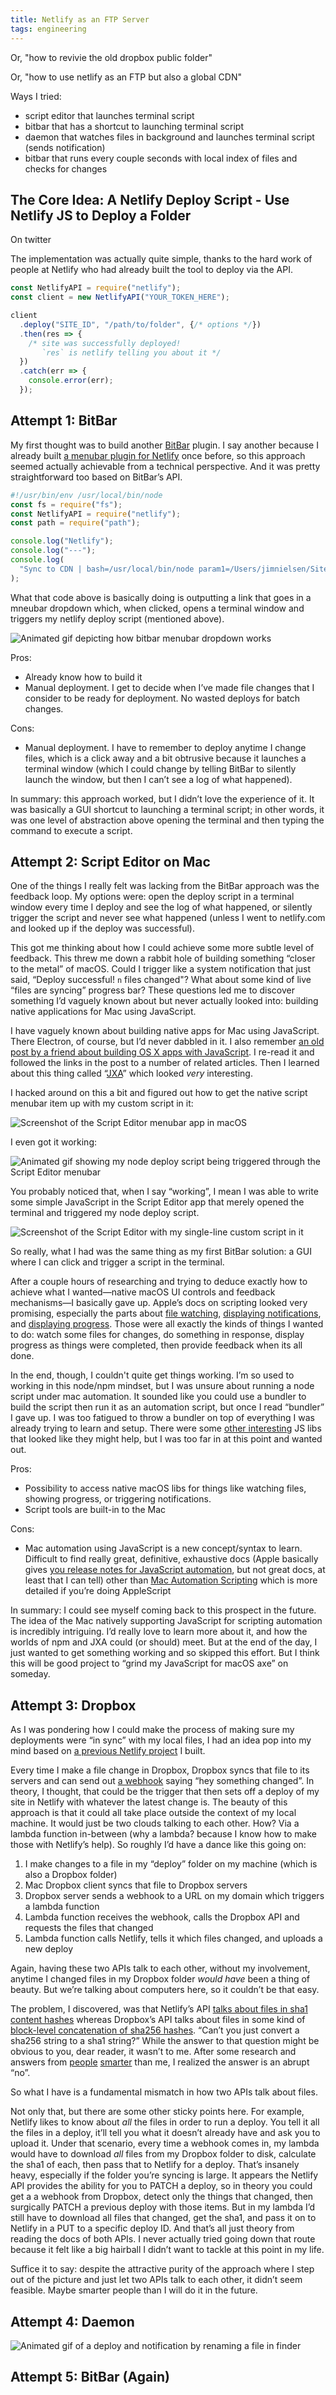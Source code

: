 ```yaml
---
title: Netlify as an FTP Server
tags: engineering
---
```


Or, "how to revivie the old dropbox public folder"

Or, "how to use netlify as an FTP but also a global CDN"

Ways I tried:

- script editor that launches terminal script
- bitbar that has a shortcut to launching terminal script
- daemon that watches files in background and launches terminal script (sends notification)
- bitbar that runs every couple seconds with local index of files and checks for changes

## The Core Idea: A Netlify Deploy Script - Use Netlify JS to Deploy a Folder

On twitter

The implementation was actually quite simple, thanks to the hard work of people at Netlify who had already built the tool to deploy via the API.

```js
const NetlifyAPI = require("netlify");
const client = new NetlifyAPI("YOUR_TOKEN_HERE");

client
  .deploy("SITE_ID", "/path/to/folder", {/* options */})
  .then(res => {
    /* site was successfully deployed!
       `res` is netlify telling you about it */
  })
  .catch(err => {
    console.error(err);
  });
```

## Attempt 1: BitBar

My first thought was to build another [BitBar](https://github.com/matryer/bitbar) plugin. I say another because I already built [a menubar plugin for Netlify](https://blog.jim-nielsen.com/2019/how-to-create-a-macos-menu-bar-app-for-netlify/) once before, so this approach seemed actually achievable from a technical perspective. And it was pretty straightforward too based on BitBar’s API.

```js
#!/usr/bin/env /usr/local/bin/node
const fs = require("fs");
const NetlifyAPI = require("netlify");
const path = require("path");

console.log("Netlify");
console.log("---");
console.log(
  "Sync to CDN | bash=/usr/local/bin/node param1=/Users/jimnielsen/Sites/jim-nielsen.com/cdn/deploy-to-netlify.js"
);
```

What that code above is basically doing is outputting a link that goes in a mneubar dropdown which, when clicked, opens a terminal window and triggers my netlify deploy script (mentioned above).

![Animated gif depicting how bitbar menubar dropdown works](/images/2019/netlify-sync-in-terminal.gif)

Pros:
- Already know how to build it
- Manual deployment. I get to decide when I’ve made file changes that I consider to be ready for deployment. No wasted deploys for batch changes.

Cons:
- Manual deployment. I have to remember to deploy anytime I change files, which is a click away and a bit obtrusive because it launches a terminal window (which I could change by telling BitBar to silently launch the window, but then I can’t see a log of what happened).

In summary: this approach worked, but I didn’t love the experience of it. It was basically a GUI shortcut to launching a terminal script; in other words, it was one level of abstraction above opening the terminal and then typing the command to execute a script.

## Attempt 2: Script Editor on Mac

One of the things I really felt was lacking from the BitBar approach was the feedback loop. My options were: open the deploy script in a terminal window every time I deploy and see the log of what happened, or silently trigger the script and never see what happened (unless I went to netlify.com and looked up if the deploy was successful).

This got me thinking about how I could achieve some more subtle level of feedback. This threw me down a rabbit hole of building something “closer to the metal” of macOS. Could I trigger like a system notification that just said, “Deploy successful! `n` files changed"? What about some kind of live “files are syncing” progress bar? These questions led me to discover something I’d vaguely known about but never actually looked into: building native applications for Mac using JavaScript.

I have vaguely known about building native apps for Mac using JavaScript. There Electron, of course, but I’d never dabbled in it. I also remember [an old post by a friend about building OS X apps with JavaScript](https://tylergaw.com/articles/building-osx-apps-with-js/). I re-read it and followed the links in the post to a number of related articles. Then I learned about this thing called “[JXA](https://github.com/JXA-Cookbook/JXA-Cookbook)” which looked _very_ interesting.

I hacked around on this a bit and figured out how to get the native script menubar item up with my custom script in it:

![Screenshot of the Script Editor menubar app in macOS](images/2019/netlify-sync-script-editor-menubar.jpg)

I even got it working:

![Animated gif showing my node deploy script being triggered through the Script Editor menubar](images/2019/netlify-sync-script-editor-menubar.gif)

You probably noticed that, when I say “working”, I mean I was able to write some simple JavaScript in the Script Editor app that merely opened the terminal and triggered my node deploy script. 

![Screenshot of the Script Editor with my single-line custom script in it](images/2019/netlify-sync-script-editor.png)

So really, what I had was the same thing as my first BitBar solution: a GUI where I can click and trigger a script in the terminal. 

After a couple hours of researching and trying to deduce exactly how to achieve what I wanted—native macOS UI controls and feedback mechanisms—I basically gave up. Apple’s docs on scripting looked very promising, especially the parts about [file watching](https://developer.apple.com/library/archive/documentation/LanguagesUtilities/Conceptual/MacAutomationScriptingGuide/WatchFolders.html#//apple_ref/doc/uid/TP40016239-CH39-SW1), [displaying notifications](https://developer.apple.com/library/archive/documentation/LanguagesUtilities/Conceptual/MacAutomationScriptingGuide/DisplayNotifications.html#//apple_ref/doc/uid/TP40016239-CH61-SW1), and [displaying progress](https://developer.apple.com/library/archive/documentation/LanguagesUtilities/Conceptual/MacAutomationScriptingGuide/DisplayProgress.html#//apple_ref/doc/uid/TP40016239-CH37-SW1). Those were all exactly the kinds of things I wanted to do: watch some files for changes, do something in response, display progress as things were completed, then provide feedback when its all done.

In the end, though, I couldn't quite get things working. I’m so used to working in this node/npm mindset, but I was unsure about running a node script under mac automation. It sounded like you could use a bundler to build the script then run it as an automation script, but once I read “bundler” I gave up. I was  too fatigued to throw a bundler on top of everything I was already trying to learn and setup. There were some [other interesting](https://github.com/johnelm/node-jxa) JS libs that looked like they might help, but I was too far in at this point and wanted out.

Pros:
- Possibility to access native macOS libs for things like watching files, showing progress, or triggering notifications.
- Script tools are built-in to the Mac

Cons:
- Mac automation using JavaScript is a new concept/syntax to learn. Difficult to find really great, definitive, exhaustive docs (Apple basically gives [you release notes for JavaScript automation](https://developer.apple.com/library/content/releasenotes/InterapplicationCommunication/RN-JavaScriptForAutomation/Articles/OSX10-10.html#//apple_ref/doc/uid/TP40014508-CH109-SW1), but not great docs, at least that I can tell) other than [Mac Automation Scripting](https://developer.apple.com/library/archive/documentation/LanguagesUtilities/Conceptual/MacAutomationScriptingGuide/DisplayProgress.html#//apple_ref/doc/uid/TP40016239-CH37-SW1) which is more detailed if you’re doing AppleScript

In summary: I could see myself coming back to this prospect in the future. The idea of the Mac natively supporting JavaScript for scripting automation is incredibly intriguing. I’d really love to learn more about it, and how the worlds of npm and JXA could (or should) meet. But at the end of the day, I just wanted to get something working and so skipped this effort. But I think this will be good project to “grind my JavaScript for macOS axe” on someday.

## Attempt 3: Dropbox

As I was pondering how I could make the process of making sure my deployments were “in sync” with my local files, I had an idea pop into my mind based on [a previous Netlify project](https://github.com/jimniels/netlibox) I built.

Every time I make a file change in Dropbox, Dropbox syncs that file to its servers and can send out [a webhook](https://www.dropbox.com/developers/reference/webhooks) saying “hey something changed”. In theory, I thought, that could be the trigger that then sets off a deploy of my site in Netlify with whatever the latest change is. The beauty of this approach is that it could all take place outside the context of my local machine. It would just be two clouds talking to each other. How? Via a lambda function in-between (why a lambda? because I know how to make those with Netlify’s help). So roughly I’d have a dance like this going on:

1. I make changes to a file in my “deploy” folder on my machine (which is also a Dropbox folder)
2. Mac Dropbox client syncs that file to Dropbox servers
3. Dropbox server sends a webhook to a URL on my domain which triggers a lambda function 
4. Lambda function receives the webhook, calls the Dropbox API and requests the files that changed
5. Lambda function calls Netlify, tells it which files changed, and uploads a new deploy

Again, having these two APIs talk to each other, without my involvement, anytime I changed files in my Dropbox folder _would have_ been a thing of beauty. But we’re talking about computers here, so it couldn’t be that easy.

The problem, I discovered, was that Netlify’s API [talks about files in sha1 content hashes](https://docs.netlify.com/api/get-started/#file-digest-method) whereas Dropbox’s API talks about files in some kind of [block-level concatenation of sha256 hashes](https://www.dropbox.com/developers/reference/content-hash). “Can’t you just convert a sha256 string to a sha1 string?” While the answer to that question might be obvious to you, dear reader, it wasn’t to me. After some research and answers from [people](https://twitter.com/alazyreader) [smarter](https://twitter.com/kitopastorino) than me, I realized the answer is an abrupt “no”. 

So what I have is a fundamental mismatch in how two APIs talk about files. 

Not only that, but there are some other sticky points here. For example, Netlify likes to know about _all_ the files in order to run a deploy. You tell it all the files in a deploy, it’ll tell you what it doesn’t already have and ask you to upload it. Under that scenario, every time a webhook comes in, my lambda would have to download _all_ files from my Dropbox folder to disk, calculate the sha1 of each, then pass that to Netlify for a deploy. That’s insanely heavy, especially if the folder you’re syncing is large. It appears the Netlify API provides the ability for you to PATCH a deploy, so in theory you could get a a webhook from Dropbox, detect only the things that changed, then surgically PATCH a previous deploy with those items. But in my lambda I’d still have to download all files that changed, get the sha1, and pass it on to Netlify in a PUT to a specific deploy ID. And that’s all just theory from reading the docs of both APIs. I never actually tried going down that route because it felt like a big hairball I didn’t want to tackle at this point in my life.

Suffice it to say: despite the attractive purity of the approach where I step out of the picture and just let two APIs talk to each other, it didn’t seem feasible. Maybe smarter people than I will do it in the future.

## Attempt 4: Daemon

![Animated gif of a deploy and notification by renaming a file in finder](/images/2019/netlify-sync-daemon-notification.gif)

## Attempt 5: BitBar (Again)
